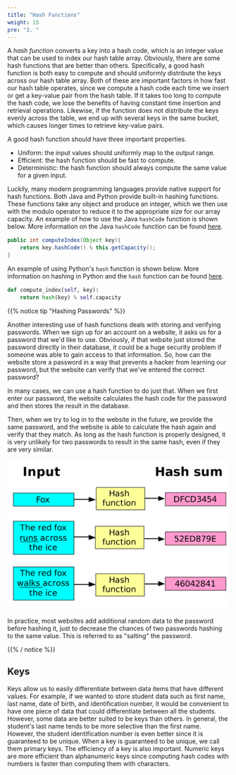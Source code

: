 ```yaml
---
title: "Hash Functions"
weight: 15
pre: "3. "
---
```


A _hash function_ converts a key into a hash code, which is an integer value that can be used to index our hash table array.  Obviously, there are some hash functions that are better than others. Specifically, a good hash function is both easy to compute and should uniformly distribute the keys across our hash table array. Both of these are important factors in how fast our hash table operates, since we compute a hash code each time we insert or get a key-value pair from the hash table. If it takes too long to compute the hash code, we lose the benefits of having constant time insertion and retrieval operations. Likewise, if the function does not distribute the keys evenly across the table, we end up with several keys in the same bucket, which causes longer times to retrieve key-value pairs.

A good hash function should have three important properties.

* Uniform: the input values should uniformly map to the output range. 
* Efficient: the hash function should be fast to compute.
* Deterministic: the hash function should always compute the same value for a given input.

Luckily, many modern programming languages provide native support for hash functions. Both Java and Python provide built-in hashing functions. These functions take any object and produce an integer, which we then use with the modulo operator to reduce it to the appropriate size for our array capacity. An example of how to use the Java `hashCode` function is shown below. More information on the Java `hashCode` function can be found [here](https://www.baeldung.com/java-hashcode). 

```java
public int computeIndex(Object key){
    return key.hashCode() % this.getCapacity();
}
```

An example of using Python's `hash` function is shown below. More information on hashing in Python and the `hash` function can be found [here](https://www.programiz.com/python-programming/methods/built-in/hash). 

```python
def compute_index(self, key):
    return hash(key) % self.capacity
```

{{% notice tip "Hashing Passwords" %}}

Another interesting use of hash functions deals with storing and verifying passwords. When we sign up for an account on a website, it asks us for a password that we'd like to use. Obviously, if that website just stored the password directly in their database, it could be a huge security problem if someone was able to gain access to that information. So, how can the website store a password in a way that prevents a hacker from learning our password, but the website can verify that we've entered the correct password?

In many cases, we can use a hash function to do just that. When we first enter our password, the website calculates the hash code for the password and then stores the result in the database. 

Then, when we try to log in to the website in the future, we provide the same password, and the website is able to calculate the hash again and verify that they match. As long as the hash function is properly designed, it is very unlikely for two passwords to result in the same hash, even if they are very similar.

![Hash Function](/images/11/11.3.hash.png)

In practice, most websites add additional random data to the password before hashing it, just to decrease the chances of two passwords hashing to the same value. This is referred to as "salting" the password. 

{{% / notice %}}

## Keys

Keys allow us to easily differentiate between data items that have different values. For example, if we wanted to store student data such as first name, last name, date of birth, and identification number, it would be convenient to have one piece of data that could differentiate between all the students. However, some data are better suited to be keys than others. In general, the student's last name tends to be more selective than the first name. However, the student identification number is even better since it is guaranteed to be unique. When a key is guaranteed to be unique, we call them primary keys. The efficiency of a key is also important. Numeric keys are more efficient than alphanumeric keys since computing hash codes with numbers is faster than computing them with characters.
